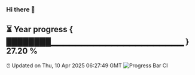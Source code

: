 ### Hi there 👋
⏳ Year progress { ████████▁▁▁▁▁▁▁▁▁▁▁▁▁▁▁▁▁▁▁▁▁▁ } 27.20 %
---
⏰ Updated on Thu, 10 Apr 2025 06:27:49 GMT
![Progress Bar CI](https://github.com/liununu/liununu/workflows/Progress%20Bar%20CI/badge.svg)
